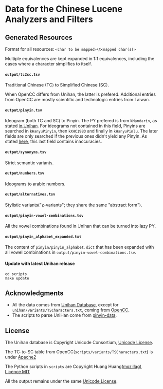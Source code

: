 # Data for the Chinese Lucene Analyzers and Filters 
 
## Generated Resources

Format for all resources: `<char to be mapped>\t<mapped char(s)>`

Multiple equivalences are kept expanded in 1:1 equivalences, including the cases where a character simplifies to itself. 

#### `output/tc2sc.tsv`

Traditional Chinese (TC) to Simplified Chinese (SC).

When OpenCC differs from Unihan, the latter is prefered.
Additional entries from OpenCC are mostly scientific and technologic entries from Taiwan.  

#### `output/pinyin.tsv`

Ideogram (both TC and SC) to Pinyin.
The PY prefered is from `kMandarin`, as stated [in Unihan](http://www.unicode.org/reports/tr38/index.html#kMandarin).
For ideograms not contained in this field, Pinyins are searched in `kHanyuPinyin`, then `kXHC1983` and finally in `kHanyuPinlu`.
The later fields are only searched if the previous ones didn't yield any Pinyin.
As stated [here](scripts/merge_pinyin.py#L87), this last field contains inaccuracies.

#### `output/synonyms.tsv`

Strict semantic variants.

#### `output/numbers.tsv`

Ideograms to arabic numbers.

#### `output/alternatives.tsv`

Stylistic variants("z-variants"; they share the same "abstract form"). 

#### `output/pinyin-vowel-combinations.tsv`

All the vowel combinations found in Unihan that can be turned into lazy PY.

#### `output/pinyin_alphabet_expanded.txt`

The content of `pinyin/pinyin_alphabet.dict` that has been expanded with all vowel combinations in `output/pinyin-vowel-combinations.tsv`.

#### Update with latest Unihan release

```
cd scripts
make update
```

## Acknowledgments

 - All the data comes from [Unihan Database](http://www.unicode.org/charts/unihan.html), except for `unihan/variants/TSCharacters.txt`, coming from [OpenCC](https://github.com/BYVoid/OpenCC). 
 - The scripts to parse UniHan come from [pinyin-data](https://github.com/mozillazg/pinyin-data). 

## License

The Unihan database is Copyright Unicode Consortium, [Unicode License](http://unicode.org/copyright.html).

The TC-to-SC table from OpenCC(`scripts/variants/TSCharacters.txt`) is under [Apache2](https://opensource.org/licenses/Apache-2.0)

The Python scripts in `scripts` are Copyright Huang Huang([mozillag](https://github.com/mozillazg)), [Licence MIT](https://opensource.org/licenses/MIT)

All the output remains under the same [Unicode License](http://unicode.org/copyright.html).
